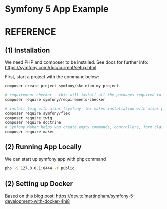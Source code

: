 # Symfony 5 App Example

# REFERENCE

## (1) Installation

We need PHP and composer to be installed. See docs for further info: https://symfony.com/doc/current/setup.html

First, start a project with the command below:

```bash
composer create-project symfony/skeleton my-project

# requirement checker - this will install all the packages required to run symfony
composer require symfony/requirements-checker

# install twig with alias (symfony flex makes installation with alias possible)
composer require symfony/flex
composer require twig
composer require doctrine
# Symfony Maker helps you create empty commands, controllers, form classes, tests and more so you can forget about writing boilerplate code. 
composer require maker
```

## (2) Running App Locally

We can start up symfony app with php command

```bash
php -S 127.0.0.1:8444 -t public
```

## (2) Setting up Docker

Based on this blog post: https://dev.to/martinpham/symfony-5-development-with-docker-4hj8
